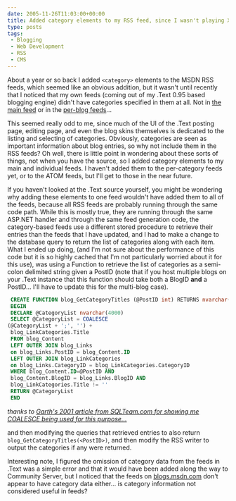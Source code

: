 ```yaml
---
date: 2005-11-26T11:03:00+00:00
title: Added category elements to my RSS feed, since I wasn't playing Xbox 360
type: posts
tags:
 - Blogging
 - Web Development
 - RSS
 - CMS
---
```

About a year or so back I added `<category>` elements to the MSDN RSS feeds, which seemed like an obvious addition, but it wasn't until recently that I noticed that my own feeds (coming out of my .Text 0.95 based blogging engine) didn't have categories specified in them at all. Not in [the main feed](https://blogs.duncanmackenzie.net/MainFeed.aspx) or in the [per-blog feeds](https://blogs.duncanmackenzie.net/duncanma/rss.aspx)...

This seemed really odd to me, since much of the UI of the .Text posting page, editing page, and even the blog skins themselves is dedicated to the listing and selecting of categories. Obviously, categories are seen as important information about blog entries, so why not include them in the RSS feeds? Oh well, there is little point in wondering about these sorts of things, not when you have the source, so I added category elements to my main and individual feeds. I haven't added them to the per-category feeds yet, or to the ATOM feeds, but I'll get to those in the near future.

If you haven't looked at the .Text source yourself, you might be wondering why adding these elements to one feed wouldn't have added them to all of the feeds, because all RSS feeds are probably running through the same code path. While this is mostly true, they are running through the same ASP.NET handler and through the same feed generation code, the category-based feeds use a different stored procedure to retrieve their entries than the feeds that I have updated, and I had to make a change to the database query to return the list of categories along with each item. What I ended up doing, (and I'm not sure about the performance of this code but it is so highly cached that I'm not particularly worried about it for this use), was using a Function to retrieve the list of categories as a semi-colon delimited string given a PostID (note that if you host multiple blogs on your .Text instance that this function should take both a BlogID **and** a PostID... I'll have to update this for the multi-blog case).

```sql
 CREATE FUNCTION blog_GetCategoryTitles (@PostID int) RETURNS nvarchar(4000)
 BEGIN
 DECLARE @CategoryList nvarchar(4000)
 SELECT @CategoryList = COALESCE
(@CategoryList + ';', '') +
 blog_LinkCategories.Title
 FROM blog_Content
 LEFT OUTER JOIN blog_Links
 on blog_Links.PostID = blog_Content.ID
 LEFT OUTER JOIN blog_LinkCategories
 on blog_Links.CategoryID = blog_LinkCategories.CategoryID
 WHERE blog_Content.ID=@PostID AND
 blog_Content.BlogID = blog_Links.BlogID AND
 blog_LinkCategories.Title != ''
 RETURN @CategoryList
 END
```

_thanks to [Garth's 2001 article from SQLTeam.com for showing me COALESCE being used for this purpose...](https://www.sqlteam.com/item.asp?ItemID=2368)_

and then modifying the queries that retrieved entries to also return `blog_GetCategoryTitles(<PostID>)`, and then modify the RSS writer to output the categories if any were returned.

Interesting note, I figured the omission of category data from the feeds in .Text was a simple error and that it would have been added along the way to Community Server, but I noticed that the feeds on [blogs.msdn.com](https://blogs.msdn.com/alexbarn/rss.aspx) don't appear to have category data either... is category information not considered useful in feeds?
